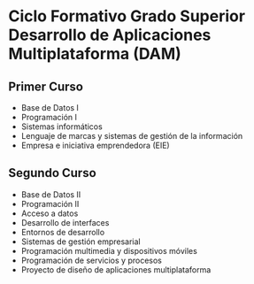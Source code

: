# Ciclo Formativo Grado Superior Desarrollo de Aplicaciones Multiplataforma (DAM)

## Primer Curso

 <ul>
  <li>Base de Datos I</li>
  <li>Programación I</li>
  <li>Sistemas informáticos</li>
  <li>Lenguaje de marcas y sistemas de gestión de la información</li>
 <li>Empresa e iniciativa emprendedora (EIE)</li>
</ul> 


## Segundo Curso

<ul>
  <li>Base de Datos II</li>
  <li>Programación II</li>
  <li>Acceso a datos</li>
  <li>Desarrollo de interfaces</li>
 <li>Entornos de desarrollo</li>
 <li>Sistemas de gestión empresarial</li>
 <li>Programación multimedia y dispositivos móviles</li>
 <li>Programación de servicios y procesos </li>
 <li>Proyecto de diseño de aplicaciones multiplataforma</li>
</ul> 
